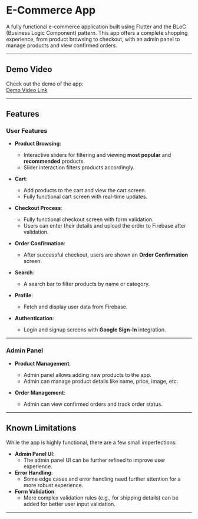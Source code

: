 # E-Commerce App  

A fully functional e-commerce application built using Flutter and the BLoC (Business Logic Component) pattern. This app offers a complete shopping experience, from product browsing to checkout, with an admin panel to manage products and view confirmed orders.

---

## Demo Video  
Check out the demo of the app:  
[Demo Video Link](https://www.linkedin.com/posts/hussain-ali-0805b8282_added-a-search-barprofile-screen-which-will-activity-7133575268455096320-MjjP?utm_source=share&utm_medium=member_desktop)  

---
## Features  

### **User Features**  
- **Product Browsing**:  
  - Interactive sliders for filtering and viewing **most popular** and **recommended** products.  
  - Slider interaction filters products accordingly.  

- **Cart**:  
  - Add products to the cart and view the cart screen.  
  - Fully functional cart screen with real-time updates.  

- **Checkout Process**:  
  - Fully functional checkout screen with form validation.  
  - Users can enter their details and upload the order to Firebase after validation.  

- **Order Confirmation**:  
  - After successful checkout, users are shown an **Order Confirmation** screen.  

- **Search**:  
  - A search bar to filter products by name or category.  

- **Profile**:  
  - Fetch and display user data from Firebase.  

- **Authentication**:  
  - Login and signup screens with **Google Sign-In** integration.  

---

### **Admin Panel**  
- **Product Management**:  
  - Admin panel allows adding new products to the app.  
  - Admin can manage product details like name, price, image, etc.  

- **Order Management**:  
  - Admin can view confirmed orders and track order status.  

---

## Known Limitations  

While the app is highly functional, there are a few small imperfections:  
- **Admin Panel UI**:  
  - The admin panel UI can be further refined to improve user experience.  
- **Error Handling**:  
  - Some edge cases and error handling need further attention for a more robust experience.  
- **Form Validation**:  
  - More complex validation rules (e.g., for shipping details) can be added for better user input validation.  

---


